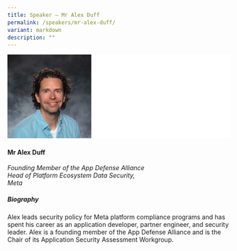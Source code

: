 ```yaml
---
title: Speaker – Mr Alex Duff
permalink: /speakers/mr-alex-duff/
variant: markdown
description: ""
---
```

![](/images/2024%20speakers/Mr_Alex_Duff.png)
#### **Mr Alex Duff**

*Founding Member of the App Defense Alliance <br>Head of Platform Ecosystem Data Security,<br> Meta*

##### **Biography**
Alex leads security policy for Meta platform compliance programs and has spent his career as an application developer, partner engineer, and security leader. Alex is a founding member of the App Defense Alliance and is the Chair of its Application Security Assessment Workgroup.